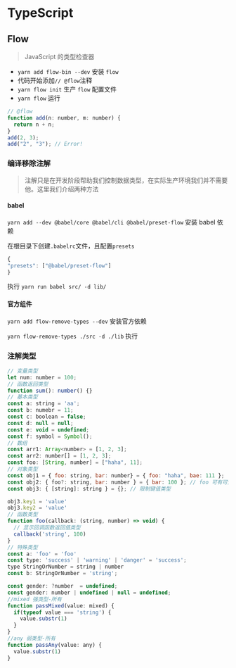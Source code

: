 # TypeScript

## Flow

> JavaScript 的类型检查器

- `yarn add flow-bin --dev` 安装 `flow`
- 代码开始添加`// @flow`注释
- `yarn flow init` 生产 `flow` 配置文件
- `yarn flow` 运行

```js
// @flow
function add(n: number, m: number) {
  return n + n;
}
add(2, 3);
add("2", "3"); // Error!
```

### 编译移除注解

> 注解只是在开发阶段帮助我们控制数据类型，在实际生产环境我们并不需要他。这里我们介绍两种方法

#### babel

`yarn add --dev @babel/core @babel/cli @babel/preset-flow` 安装 babel 依赖

在根目录下创建`.babelrc`文件，且配置`presets`

```js
{
"presets": ["@babel/preset-flow"]
}
```

执行 `yarn run babel src/ -d lib/`

#### 官方组件

`yarn add flow-remove-types --dev` 安装官方依赖

`yarn flow-remove-types ./src -d ./lib` 执行

### 注解类型

```js
// 变量类型
let num: number = 100;
// 函数返回类型
function sum(): number() {}
// 基本类型
const a: string = 'aa';
const b: numebr = 11;
const c: boolean = false;
const d: null = null;
const e: void = undefined;
const f: symbol = Symbol();
// 数组
const arr1: Array<number> = [1, 2, 3];
const arr2: number[] = [1, 2, 3];
const foo: [String, number] = ["haha", 11];
// 对象类型
const obj1 = { foo: string, bar: number} = { foo: "haha", bae: 111 };
const obj2: { foo?: string, bar: number } = { bar: 100 }; // foo 可有可无
const obj3: { [string]: string } = {}; // 限制键值类型

obj3.key1 = 'value'
obj3.key2 = 'value'
// 函数类型
function foo(callback: (string, number) => void) {
  // 显示回调函数返回值类型
  callback('string', 100)
}
// 特殊类型
const a: 'foo' = 'foo'
const type: 'success' | 'warning' | 'danger' = 'success';
type StringOrNumber = string | number
const b: StringOrNumber = 'string';

const gender: ?number  = undefined;
const gender: number | undefined | null = undefined;
//mixed 强类型-所有
function passMixed(value: mixed) {
  if(typeof value === 'string') {
    value.substr(1)
  }
}
//any 弱类型-所有
function passAny(value: any) {
  value.substr(1)
}
```
